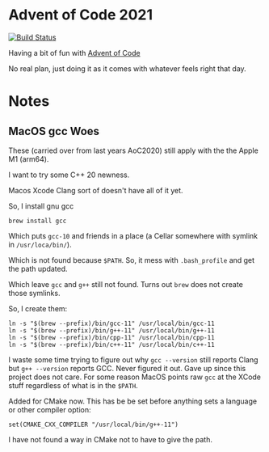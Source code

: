 # Advent of Code 2021
[![Build Status](https://github.com/butchhoward/AoC2021/workflows/check-build/badge.svg)](https://github.com/butchhoward/AoC2021/actions)

Having a bit of fun with [Advent of Code](https://adventofcode.com/)

No real plan, just doing it as it comes with whatever feels right that day.


# Notes

## MacOS gcc Woes

These (carried over from last years AoC2020) still apply with the the Apple M1 (arm64).

I want to try some C++ 20 newness.

Macos Xcode Clang sort of doesn't have all of it yet.

So, I install gnu gcc

```
brew install gcc
```

Which puts `gcc-10` and friends in a place (a Cellar somewhere with symlink in `/usr/loca/bin/`).

Which is not found because `$PATH`. So, it mess with `.bash_profile` and get the path updated.

Which leave `gcc` and `g++` still not found.  Turns out `brew` does not create those symlinks.

So, I create them:

```shell
ln -s "$(brew --prefix)/bin/gcc-11" /usr/local/bin/gcc-11
ln -s "$(brew --prefix)/bin/g++-11" /usr/local/bin/g++-11
ln -s "$(brew --prefix)/bin/cpp-11" /usr/local/bin/cpp-11
ln -s "$(brew --prefix)/bin/c++-11" /usr/local/bin/c++-11
```

I waste some time trying to figure out why `gcc --version` still reports Clang but `g++ --version` reports GCC. Never figured it out. Gave up since this project does not care. For some reason MacOS points raw `gcc` at the XCode stuff regardless of what is in the `$PATH`.

Added for CMake now. This has be be set before anything sets a language or other compiler option:

```
set(CMAKE_CXX_COMPILER "/usr/local/bin/g++-11")
```

I have not found a way in CMake not to have to give the path.
